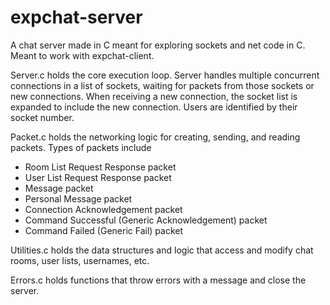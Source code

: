 # expchat-server
A chat server made in C meant for exploring sockets and net code in C. Meant to work with expchat-client.

Server.c holds the core execution loop. Server handles multiple concurrent connections in a list of sockets, waiting for packets from those sockets or new connections. When receiving a new connection, the socket list is expanded to include the new connection. Users are identified by their socket number.

Packet.c holds the networking logic for creating, sending, and reading packets. 
Types of packets include
* Room List Request Response packet
* User List Request Response packet
* Message packet
* Personal Message packet
* Connection Acknowledgement packet
* Command Successful (Generic Acknowledgement) packet
* Command Failed (Generic Fail) packet

Utilities.c holds the data structures and logic that access and modify chat rooms, user lists, usernames, etc.

Errors.c holds functions that throw errors with a message and close the server. 

